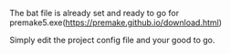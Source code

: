 The bat file is already set and ready to go for premake5.exe(https://premake.github.io/download.html)

Simply edit the project config file and your good to go.
